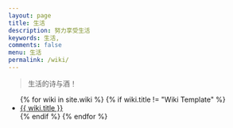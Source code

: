 ```yaml
---
layout: page
title: 生活
description: 努力享受生活
keywords: 生活, 
comments: false
menu: 生活
permalink: /wiki/
---
```


> 生活的诗与酒！

<ul class="listing">
{% for wiki in site.wiki %}
{% if wiki.title != "Wiki Template" %}
<li class="listing-item"><a href="{{ site.url }}{{ wiki.url }}">{{ wiki.title }}</a></li>
{% endif %}
{% endfor %}
</ul>
